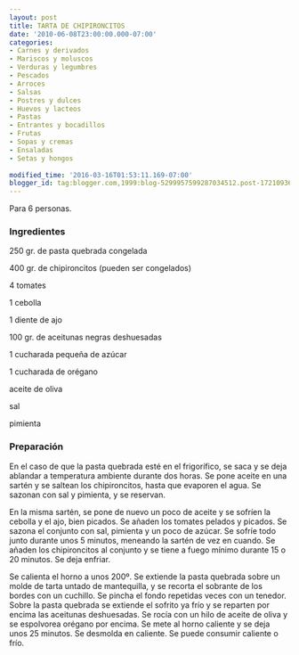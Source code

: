 ```yaml
---
layout: post
title: TARTA DE CHIPIRONCITOS
date: '2010-06-08T23:00:00.000-07:00'
categories:
- Carnes y derivados
- Mariscos y moluscos
- Verduras y legumbres
- Pescados
- Arroces
- Salsas
- Postres y dulces
- Huevos y lacteos
- Pastas
- Entrantes y bocadillos
- Frutas
- Sopas y cremas
- Ensaladas
- Setas y hongos
 
modified_time: '2016-03-16T01:53:11.169-07:00'
blogger_id: tag:blogger.com,1999:blog-5299957599287034512.post-1721093618130944324
---
```


Para 6 personas.

<h3>Ingredientes</h3>

250 gr. de pasta quebrada congelada

400 gr. de chipironcitos (pueden ser congelados)

4 tomates

1 cebolla

1 diente de ajo

100 gr. de aceitunas negras deshuesadas

1 cucharada pequeña de azúcar

1 cucharada de orégano

aceite de oliva

sal

pimienta

<h3>Preparación</h3>

En el caso de que la pasta quebrada esté en el frigorífico, se saca y se deja ablandar a temperatura ambiente durante dos horas. Se pone aceite en una sartén y se saltean los chipironcitos, hasta que evaporen el agua. Se sazonan con sal y pimienta, y se reservan.

En la misma sartén, se pone de nuevo un poco de aceite y se sofríen la cebolla y el ajo, bien picados. Se añaden los tomates pelados y picados. Se sazona el conjunto con sal, pimienta y un poco de azúcar. Se sofríe todo junto durante unos 5 minutos, meneando la sartén de vez en cuando. Se añaden los chipironcitos al conjunto y se tiene a fuego mínimo durante 15 o 20 minutos. Se deja enfriar.

Se calienta el horno a unos 200&ordm;. Se extiende la pasta quebrada sobre un molde de tarta untado de mantequilla, y se recorta el sobrante de los bordes con un cuchillo. Se pincha el fondo repetidas veces con un tenedor. Sobre la pasta quebrada se extiende el sofrito ya frío y se reparten por encima las aceitunas deshuesadas. Se rocía con un hilo de aceite de oliva y se espolvorea orégano por encima. Se mete al horno caliente y se deja unos 25 minutos. Se desmolda en caliente. Se puede consumir caliente o frío.

